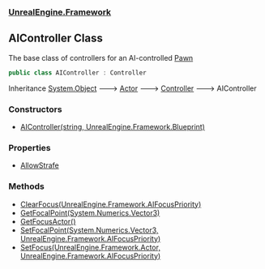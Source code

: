 ### [UnrealEngine.Framework](./UnrealEngine-Framework.md 'UnrealEngine.Framework')
## AIController Class
The base class of controllers for an AI-controlled [Pawn](./UnrealEngine-Framework-Pawn.md 'UnrealEngine.Framework.Pawn')  
```csharp
public class AIController : Controller
```
Inheritance [System.Object](https://docs.microsoft.com/en-us/dotnet/api/System.Object 'System.Object') &#129106; [Actor](./UnrealEngine-Framework-Actor.md 'UnrealEngine.Framework.Actor') &#129106; [Controller](./UnrealEngine-Framework-Controller.md 'UnrealEngine.Framework.Controller') &#129106; AIController  
### Constructors
- [AIController(string, UnrealEngine.Framework.Blueprint)](./UnrealEngine-Framework-AIController-AIController(string_UnrealEngine-Framework-Blueprint).md 'UnrealEngine.Framework.AIController.AIController(string, UnrealEngine.Framework.Blueprint)')
### Properties
- [AllowStrafe](./UnrealEngine-Framework-AIController-AllowStrafe.md 'UnrealEngine.Framework.AIController.AllowStrafe')
### Methods
- [ClearFocus(UnrealEngine.Framework.AIFocusPriority)](./UnrealEngine-Framework-AIController-ClearFocus(UnrealEngine-Framework-AIFocusPriority).md 'UnrealEngine.Framework.AIController.ClearFocus(UnrealEngine.Framework.AIFocusPriority)')
- [GetFocalPoint(System.Numerics.Vector3)](./UnrealEngine-Framework-AIController-GetFocalPoint(System-Numerics-Vector3).md 'UnrealEngine.Framework.AIController.GetFocalPoint(System.Numerics.Vector3)')
- [GetFocusActor()](./UnrealEngine-Framework-AIController-GetFocusActor().md 'UnrealEngine.Framework.AIController.GetFocusActor()')
- [SetFocalPoint(System.Numerics.Vector3, UnrealEngine.Framework.AIFocusPriority)](./UnrealEngine-Framework-AIController-SetFocalPoint(System-Numerics-Vector3_UnrealEngine-Framework-AIFocusPriority).md 'UnrealEngine.Framework.AIController.SetFocalPoint(System.Numerics.Vector3, UnrealEngine.Framework.AIFocusPriority)')
- [SetFocus(UnrealEngine.Framework.Actor, UnrealEngine.Framework.AIFocusPriority)](./UnrealEngine-Framework-AIController-SetFocus(UnrealEngine-Framework-Actor_UnrealEngine-Framework-AIFocusPriority).md 'UnrealEngine.Framework.AIController.SetFocus(UnrealEngine.Framework.Actor, UnrealEngine.Framework.AIFocusPriority)')
